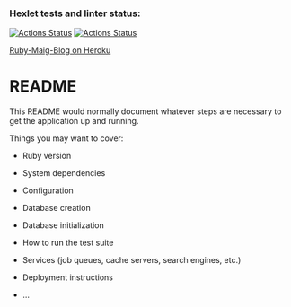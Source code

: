 ### Hexlet tests and linter status:
[![Actions Status](https://github.com/amd-9/rails-project-lvl2/workflows/hexlet-check/badge.svg)](https://github.com/amd-9/rails-project-lvl2/actions)
[![Actions Status](https://github.com/amd-9/rails-project-lvl2/workflows/main/badge.svg)](https://github.com/amd-9/rails-project-lvl2/actions)

[Ruby-Maig-Blog on Heroku](https://ruby-magic-blog.herokuapp.com)

# README

This README would normally document whatever steps are necessary to get the
application up and running.

Things you may want to cover:

* Ruby version

* System dependencies

* Configuration

* Database creation

* Database initialization

* How to run the test suite

* Services (job queues, cache servers, search engines, etc.)

* Deployment instructions

* ...
